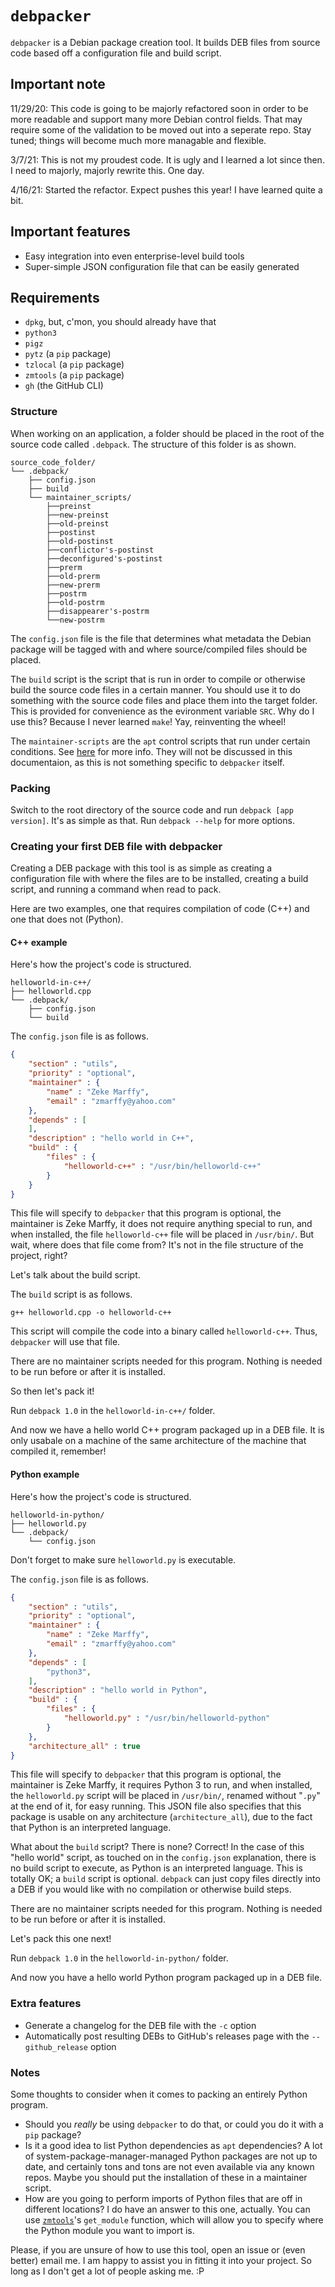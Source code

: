 # `debpacker`

`debpacker` is a Debian package creation tool. It builds DEB files from source code based off a configuration file and build script.

## Important note

11/29/20: This code is going to be majorly refactored soon in order to be more readable and support many more Debian control fields. That may require some of the validation to be moved out into a seperate repo. Stay tuned; things will become much more managable and flexible.

3/7/21: This is not my proudest code. It is ugly and I learned a lot since then. I need to majorly, majorly rewrite this. One day.

4/16/21: Started the refactor. Expect pushes this year! I have learned quite a bit.

## Important features

* Easy integration into even enterprise-level build tools
* Super-simple JSON configuration file that can be easily generated

## Requirements

* `dpkg`, but, c'mon, you should already have that
* `python3`
* `pigz`
* `pytz` (a `pip` package)
* `tzlocal` (a `pip` package)
* `zmtools` (a `pip` package)
* `gh` (the GitHub CLI)

### Structure

When working on an application, a folder should be placed in the root of the source code called `.debpack`. The structure of this folder is as shown.

```text
source_code_folder/
└── .debpack/
    ├── config.json
    ├── build
    └── maintainer_scripts/
        ├──preinst
        ├──new-preinst
        ├──old-preinst
        ├──postinst
        ├──old-postinst
        ├──conflictor's-postinst
        ├──deconfigured's-postinst
        ├──prerm
        ├──old-prerm
        ├──new-prerm
        ├──postrm
        ├──old-postrm
        ├──disappearer's-postrm
        └──new-postrm
```

The `config.json` file is the file that determines what metadata the Debian package will be tagged with and where source/compiled files should be placed.

The `build` script is the script that is run in order to compile or otherwise build the source code files in a certain manner. You should use it to do something with the source code files and place them into the target folder. This is provided for convenience as the evironment variable `SRC`. Why do I use this? Because I never learned `make`! Yay, reinventing the wheel!

The `maintainer-scripts` are the `apt` control scripts that run under certain conditions. See [here](https://www.debian.org/doc/manuals/maint-guide/dreq.en.html) for more info. They will not be discussed in this documentaion, as this is not something specific to `debpacker` itself.

### Packing

Switch to the root directory of the source code and run `debpack [app version]`. It's as simple as that. Run `debpack --help` for more options.

### Creating your first DEB file with debpacker

Creating a DEB package with this tool is as simple as creating a configuration file with where the files are to be installed, creating a build script, and running a command when read to pack.

Here are two examples, one that requires compilation of code (C++) and one that does not (Python).

#### C++ example

Here's how the project's code is structured.

```text
helloworld-in-c++/
├── helloworld.cpp
└── .debpack/
    ├── config.json
    └── build
```

The `config.json` file is as follows.

```json
{
    "section" : "utils",
    "priority" : "optional",
    "maintainer" : {
        "name" : "Zeke Marffy",
        "email" : "zmarffy@yahoo.com"
    },
    "depends" : [
    ],
    "description" : "hello world in C++",
    "build" : {
        "files" : {
            "helloworld-c++" : "/usr/bin/helloworld-c++"
        }
    }
}
```

This file will specify to `debpacker` that this program is optional, the maintainer is Zeke Marffy, it does not require anything special to run, and when installed, the file `helloworld-c++` file will be placed in `/usr/bin/`. But wait, where does that file come from? It's not in the file structure of the project, right?

Let's talk about the build script.

The `build` script is as follows.

```shell
g++ helloworld.cpp -o helloworld-c++
```

This script will compile the code into a binary called `helloworld-c++`. Thus, `debpacker` will use that file.

There are no maintainer scripts needed for this program. Nothing is needed to be run before or after it is installed.

So then let's pack it!

Run `debpack 1.0` in the `helloworld-in-c++/` folder.

And now we have a hello world C++ program packaged up in a DEB file. It is only usabale on a machine of the same architecture of the machine that compiled it, remember!

#### Python example

Here's how the project's code is structured.

```text
helloworld-in-python/
├── helloworld.py
└── .debpack/
    └── config.json
```

Don't forget to make sure `helloworld.py` is executable.

The `config.json` file is as follows.

```json
{
    "section" : "utils",
    "priority" : "optional",
    "maintainer" : {
        "name" : "Zeke Marffy",
        "email" : "zmarffy@yahoo.com"
    },
    "depends" : [
        "python3",
    ],
    "description" : "hello world in Python",
    "build" : {
        "files" : {
            "helloworld.py" : "/usr/bin/helloworld-python"
        }
    },
    "architecture_all" : true
}
```

This file will specify to `debpacker` that this program is optional, the maintainer is Zeke Marffy, it requires Python 3 to run, and when installed, the `helloworld.py` script will be placed in `/usr/bin/`, renamed without "`.py`" at the end of it, for easy running. This JSON file also specifies that this package is usable on any architecture (`architecture_all`), due to the fact that Python is an interpreted language.

What about the `build` script? There is none? Correct! In the case of this "hello world" script, as touched on in the `config.json` explanation, there is no build script to execute, as Python is an interpreted language. This is totally OK; a `build` script is optional. `debpack` can just copy files directly into a DEB if you would like with no compilation or otherwise build steps.

There are no maintainer scripts needed for this program. Nothing is needed to be run before or after it is installed.

Let's pack this one next!

Run `debpack 1.0` in the `helloworld-in-python/` folder.

And now you have a hello world Python program packaged up in a DEB file.

### Extra features

* Generate a changelog for the DEB file with the `-c` option
* Automatically post resulting DEBs to GitHub's releases page with the `--github_release` option

### Notes

Some thoughts to consider when it comes to packing an entirely Python program.

* Should you *really* be using `debpacker` to do that, or could you do it with a `pip` package?
* Is it a good idea to list Python dependencies as `apt` dependencies? A lot of system-package-manager-managed Python packages are not up to date, and certainly tons and tons are not even available via any known repos. Maybe you should put the installation of these in a maintainer script.
* How are you going to perform imports of Python files that are off in different locations? I do have an answer to this one, actually. You can use [`zmtools`](https://github.com/zmarffy/zmtools)'s `get_module` function, which will allow you to specify where the Python module you want to import is.

Please, if you are unsure of how to use this tool, open an issue or (even better) email me. I am happy to assist you in fitting it into your project. So long as I don't get a lot of people asking me. :P
